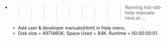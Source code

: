 * >>>>>>>>> Running inst-std-help-manuals-html.sh ...
  * Add user & developer manuals(html) in Help menu.
  * Disk size = 4971460K. Space Used = 84K. Runtime = 00:00:00:01.
